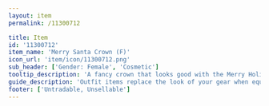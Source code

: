```yaml
---
layout: item
permalink: /11300712

title: Item
id: '11300712'
item_name: 'Merry Santa Crown (F)'
icon_url: 'item/icon/11300712.png'
sub_header: ['Gender: Female', 'Cosmetic']
tooltip_description: 'A fancy crown that looks good with the Merry Holiday outfit.'
guide_description: 'Outfit items replace the look of your gear when equipped.'
footer: ['Untradable, Unsellable']
---
```

